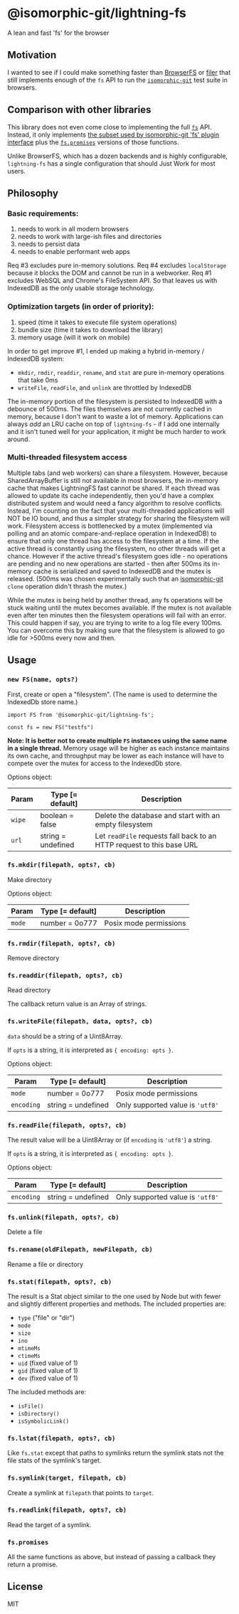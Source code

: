 # @isomorphic-git/lightning-fs

A lean and fast 'fs' for the browser

## Motivation

I wanted to see if I could make something faster than [BrowserFS](https://github.com/jvilk/BrowserFS) or [filer](https://github.com/filerjs/filer) that still implements enough of the `fs` API to run the [`isomorphic-git`](https://github.com/isomorphic-git/isomorphic-git) test suite in browsers.

## Comparison with other libraries

This library does not even come close to implementing the full [`fs`](https://nodejs.org/api/fs.html) API.
Instead, it only implements [the subset used by isomorphic-git 'fs' plugin interface](https://isomorphic-git.org/docs/en/plugin_fs) plus the [`fs.promises`](https://nodejs.org/dist/latest-v10.x/docs/api/fs.html#fs_fs_promises_api) versions of those functions.

Unlike BrowserFS, which has a dozen backends and is highly configurable, `lightning-fs` has a single configuration that should Just Work for most users.

## Philosophy

### Basic requirements:

1. needs to work in all modern browsers
2. needs to work with large-ish files and directories
3. needs to persist data
4. needs to enable performant web apps

Req #3 excludes pure in-memory solutions. Req #4 excludes `localStorage` because it blocks the DOM and cannot be run in a webworker. Req #1 excludes WebSQL and Chrome's FileSystem API. So that leaves us with IndexedDB as the only usable storage technology.

### Optimization targets (in order of priority):

1. speed (time it takes to execute file system operations)
2. bundle size (time it takes to download the library)
3. memory usage (will it work on mobile)

In order to get improve #1, I ended up making a hybrid in-memory / IndexedDB system:
- `mkdir`, `rmdir`, `readdir`, `rename`, and `stat` are pure in-memory operations that take 0ms
- `writeFile`, `readFile`, and `unlink` are throttled by IndexedDB

The in-memory portion of the filesystem is persisted to IndexedDB with a debounce of 500ms.
The files themselves are not currently cached in memory, because I don't want to waste a lot of memory.
Applications can always *add* an LRU cache on top of `lightning-fs` - if I add one internally and it isn't tuned well for your application, it might be much harder to work around.

### Multi-threaded filesystem access

Multiple tabs (and web workers) can share a filesystem. However, because SharedArrayBuffer is still not available in most browsers, the in-memory cache that makes LightningFS fast cannot be shared. If each thread was allowed to update its cache independently, then you'd have a complex distributed system and would need a fancy algorithm to resolve conflicts. Instead, I'm counting on the fact that your multi-threaded applications will NOT be IO bound, and thus a simpler strategy for sharing the filesystem will work. Filesystem access is bottlenecked by a mutex (implemented via polling and an atomic compare-and-replace operation in IndexedDB) to ensure that only one thread has access to the filesystem at a time. If the active thread is constantly using the filesystem, no other threads will get a chance. However if the active thread's filesystem goes idle - no operations are pending and no new operations are started - then after 500ms its in-memory cache is serialized and saved to IndexedDB and the mutex is released. (500ms was chosen experimentally such that an [isomorphic-git](https://github.com/isomorphic-git/isomorphic-git) `clone` operation didn't thrash the mutex.)

While the mutex is being held by another thread, any fs operations will be stuck waiting until the mutex becomes available. If the mutex is not available even after ten minutes then the filesystem operations will fail with an error. This could happen if say, you are trying to write to a log file every 100ms. You can overcome this by making sure that the filesystem is allowed to go idle for >500ms every now and then.

## Usage

### `new FS(name, opts?)`
First, create or open a "filesystem". (The name is used to determine the IndexedDb store name.)

```
import FS from '@isomorphic-git/lightning-fs';

const fs = new FS("testfs")
```

**Note: It is better not to create multiple `FS` instances using the same name in a single thread.** Memory usage will be higher as each instance maintains its own cache, and throughput may be lower as each instance will have to compete over the mutex for access to the IndexedDb store.

Options object:

| Param  | Type [= default]   | Description                                                           |
| ------ | ------------------ | --------------------------------------------------------------------- |
| `wipe` | boolean = false    | Delete the database and start with an empty filesystem                |
| `url`  | string = undefined | Let `readFile` requests fall back to an HTTP request to this base URL |

### `fs.mkdir(filepath, opts?, cb)`

Make directory

Options object:

| Param  | Type [= default] | Description            |
| ------ | ---------------- | ---------------------- |
| `mode` | number = 0o777   | Posix mode permissions |

### `fs.rmdir(filepath, opts?, cb)`

Remove directory

### `fs.readdir(filepath, opts?, cb)`

Read directory

The callback return value is an Array of strings.

### `fs.writeFile(filepath, data, opts?, cb)`

`data` should be a string of a Uint8Array.

If `opts` is a string, it is interpreted as `{ encoding: opts }`.

Options object:

| Param      | Type [= default]   | Description                      |
| ---------- | ------------------ | -------------------------------- |
| `mode`     | number = 0o777     | Posix mode permissions           |
| `encoding` | string = undefined | Only supported value is `'utf8'` |

### `fs.readFile(filepath, opts?, cb)`

The result value will be a Uint8Array or (if `encoding` is `'utf8'`) a string.

If `opts` is a string, it is interpreted as `{ encoding: opts }`.

Options object:

| Param      | Type [= default]   | Description                      |
| ---------- | ------------------ | -------------------------------- |
| `encoding` | string = undefined | Only supported value is `'utf8'` |

### `fs.unlink(filepath, opts?, cb)`

Delete a file

### `fs.rename(oldFilepath, newFilepath, cb)`

Rename a file or directory

### `fs.stat(filepath, opts?, cb)`

The result is a Stat object similar to the one used by Node but with fewer and slightly different properties and methods.
The included properties are:

- `type` ("file" or "dir")
- `mode`
- `size`
- `ino`
- `mtimeMs`
- `ctimeMs`
- `uid` (fixed value of 1)
- `gid` (fixed value of 1)
- `dev` (fixed value of 1)

The included methods are:
- `isFile()`
- `isDirectory()`
- `isSymbolicLink()`

### `fs.lstat(filepath, opts?, cb)`

Like `fs.stat` except that paths to symlinks return the symlink stats not the file stats of the symlink's target.

### `fs.symlink(target, filepath, cb)`

Create a symlink at `filepath` that points to `target`.

### `fs.readlink(filepath, opts?, cb)`

Read the target of a symlink.

### `fs.promises`

All the same functions as above, but instead of passing a callback they return a promise.

## License

MIT
